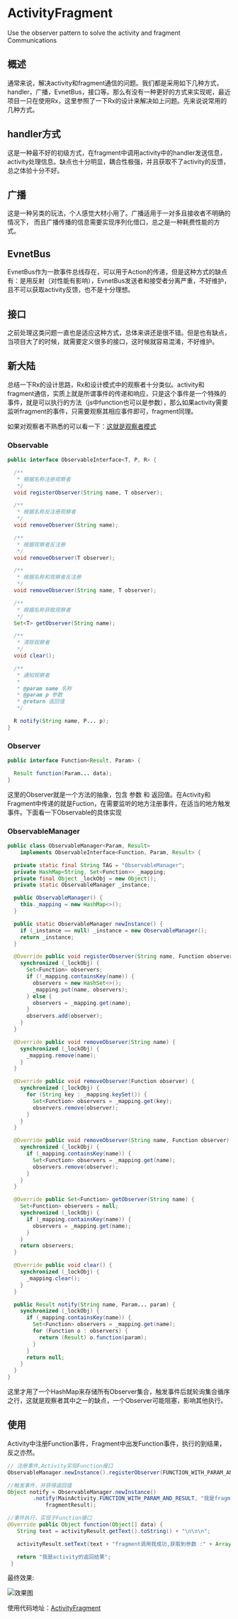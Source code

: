 # ActivityFragment
Use the observer pattern to solve the activity and fragment Communications

## 概述

通常来说，解决activity和fragment通信的问题。我们都是采用如下几种方式，
handler，广播，EvnetBus，接口等。那么有没有一种更好的方式来实现呢，最近项目一只在使用Rx，这里参照了一下Rx的设计来解决如上问题。先来说说常用的几种方式。

## handler方式

这是一种最不好的初级方式，在fragment中调用activity中的handler发送信息，activity处理信息。缺点也十分明显，耦合性极强，并且获取不了activity的反馈，总之体验十分不好。

## 广播

这是一种另类的玩法，个人感觉大材小用了。广播适用于一对多且接收者不明确的情况下，
而且广播传播的信息需要实现序列化借口，总之是一种耗费性能的方式。

## EvnetBus

EvnetBus作为一款事件总线存在，可以用于Action的传递，但是这种方式的缺点有：是用反射（对性能有影响），EvnetBus发送者和接受者分离严重，不好维护，且不可以获取activity反馈，也不是十分理想。

## 接口

之前处理这类问题一直也是适应这种方式，总体来讲还是很不错。但是也有缺点，当项目大了的时候，就需要定义很多的接口，这时候就容易混淆，不好维护。

## 新大陆

总结一下Rx的设计思路，Rx和设计模式中的观察者十分类似。activity和fragment通信，实质上就是所谓事件的传递和响应，只是这个事件是一个特殊的事件，就是可以执行的方法（js中function也可以是参数），那么如果activity需要监听fragment的事件，只需要观察其相应事件即可，fragment同理。

如果对观察者不熟悉的可以看一下：[这就是观察者模式](http://droidyue.com/blog/2015/06/27/desgign-pattern-observer/)

### Observable

```java
public interface ObservableInterface<T, P, R> {

  /**
   * 根据名称注册观察者
   */
  void registerObserver(String name, T observer);

  /**
   * 根据名称反注册观察者
   */
  void removeObserver(String name);

  /**
   * 根据观察者反注册
   */
  void removeObserver(T observer);

  /**
   * 根据名称和观察者反注册
   */
  void removeObserver(String name, T observer);

  /**
   * 根据名称获取观察者
   */
  Set<T> getObserver(String name);

  /**
   * 清除观察者
   */
  void clear();

  /**
   * 通知观察者
   *
   * @param name 名称
   * @param p 参数
   * @return 返回值
   */

  R notify(String name, P... p);
}
```
### Observer

```java
public interface Function<Result, Param> {

  Result function(Param... data);
}
```

这里的Observer就是一个方法的抽象，包含 参数 和 返回值。在Activity和Fragment中传递的就是Fuction，在需要监听的地方注册事件，在适当的地方触发事件。下面看一下Observable的具体实现

### ObservableManager

```java
public class ObservableManager<Param, Result>
    implements ObservableInterface<Function, Param, Result> {

  private static final String TAG = "ObservableManager";
  private HashMap<String, Set<Function>> _mapping;
  private final Object _lockObj = new Object();
  private static ObservableManager _instance;

  public ObservableManager() {
    this._mapping = new HashMap<>();
  }

  public static ObservableManager newInstance() {
    if (_instance == null) _instance = new ObservableManager();
    return _instance;
  }

  @Override public void registerObserver(String name, Function observer) {
    synchronized (_lockObj) {
      Set<Function> observers;
      if (!_mapping.containsKey(name)) {
        observers = new HashSet<>();
        _mapping.put(name, observers);
      } else {
        observers = _mapping.get(name);
      }
      observers.add(observer);
    }
  }

  @Override public void removeObserver(String name) {
    synchronized (_lockObj) {
      _mapping.remove(name);
    }
  }

  @Override public void removeObserver(Function observer) {
    synchronized (_lockObj) {
      for (String key : _mapping.keySet()) {
        Set<Function> observers = _mapping.get(key);
        observers.remove(observer);
      }
    }
  }

  @Override public void removeObserver(String name, Function observer) {
    synchronized (_lockObj) {
      if (_mapping.containsKey(name)) {
        Set<Function> observers = _mapping.get(name);
        observers.remove(observer);
      }
    }
  }

  @Override public Set<Function> getObserver(String name) {
    Set<Function> observers = null;
    synchronized (_lockObj) {
      if (_mapping.containsKey(name)) {
        observers = _mapping.get(name);
      }
    }
    return observers;
  }

  @Override public void clear() {
    synchronized (_lockObj) {
      _mapping.clear();
    }
  }

  public Result notify(String name, Param... param) {
    synchronized (_lockObj) {
      if (_mapping.containsKey(name)) {
        Set<Function> observers = _mapping.get(name);
        for (Function o : observers) {
          return (Result) o.function(param);
        }
      }
      return null;
    }
  }
}
```
这里才用了一个HashMap来存储所有Observer集合，触发事件后就轮询集合循序之行，这就是观察者其中之一的缺点，一个Observer可能阻塞，影响其他执行。

## 使用

Activity中注册Function事件，Fragment中出发Function事件，执行的到结果，反之亦然。

```java
// 注册事件,Activity实现Function接口
ObservableManager.newInstance().registerObserver(FUNCTION_WITH_PARAM_AND_RESULT, this);
```

```java
//触发事件，并获得返回值
Object notify = ObservableManager.newInstance()
        .notify(MainActivity.FUNCTION_WITH_PARAM_AND_RESULT, "我是fragment传到activity的参数1", fragmentActivity,
            fragmentResult);
```

```java
//事件执行，实现于Function接口
@Override public Object function(Object[] data) {
   String text = activityResult.getText().toString() + "\n\n\n";

   activityResult.setText(text + "fragment调用我成功,获取到参数 :" + Arrays.asList(data));

   return "我是activity的返回结果";
 }
```

最终效果:

![效果图](activityfragment.png)

使用代码地址：[ActivityFragment](https://github.com/BoBoMEe/ActivityFragment)



